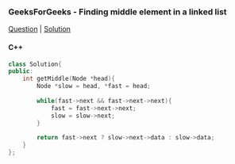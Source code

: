 ### GeeksForGeeks - Finding middle element in a linked list

[Question](https://practice.geeksforgeeks.org/problems/finding-middle-element-in-a-linked-list/1/)
| [Solution](https://practice.geeksforgeeks.org/viewSol.php?subId=9e846326dd4497c1b35d2551d5acfdda&pid=700171&user=amanguptarkg6)

#### C++
```c++
class Solution{
public:
    int getMiddle(Node *head){
        Node *slow = head, *fast = head;
        
        while(fast->next && fast->next->next){
            fast = fast->next->next;
            slow = slow->next;
        }
        
        return fast->next ? slow->next->data : slow->data;
    }
};
```